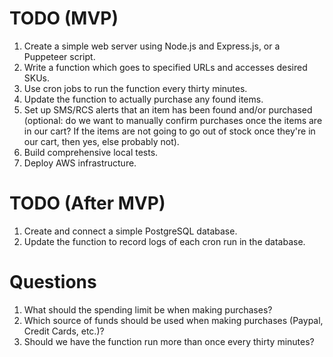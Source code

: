 # TODO (MVP)
1. Create a simple web server using Node.js and Express.js, or a Puppeteer script.
2. Write a function which goes to specified URLs and accesses desired SKUs.
3. Use cron jobs to run the function every thirty minutes.
5. Update the function to actually purchase any found items.
6. Set up SMS/RCS alerts that an item has been found and/or purchased (optional: do we want to manually confirm purchases once the items are in our cart? If the items are not going to go out of stock once they're in our cart, then yes, else probably not).
7. Build comprehensive local tests.
8. Deploy AWS infrastructure.

# TODO (After MVP)
1. Create and connect a simple PostgreSQL database.
2. Update the function to record logs of each cron run in the database.

# Questions
1. What should the spending limit be when making purchases?
2. Which source of funds should be used when making purchases (Paypal, Credit Cards, etc.)?
3. Should we have the function run more than once every thirty minutes?